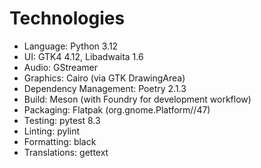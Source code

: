 # Technologies
- Language: Python 3.12
- UI: GTK4 4.12, Libadwaita 1.6
- Audio: GStreamer 
- Graphics: Cairo (via GTK DrawingArea)
- Dependency Management: Poetry 2.1.3
- Build: Meson (with Foundry for development workflow)
- Packaging: Flatpak (org.gnome.Platform//47)
- Testing: pytest 8.3
- Linting: pylint
- Formatting: black
- Translations: gettext

